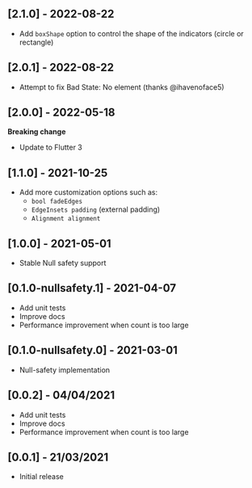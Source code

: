 ## [2.1.0] - 2022-08-22
- Add `boxShape` option to control the shape of the indicators (circle or rectangle)

## [2.0.1] - 2022-08-22
- Attempt to fix Bad State: No element (thanks @ihavenoface5)

## [2.0.0] - 2022-05-18
**Breaking change**
- Update to Flutter 3

## [1.1.0] - 2021-10-25
- Add more customization options such as:
  - `bool fadeEdges`
  - `EdgeInsets padding` (external padding)
  - `Alignment alignment`

## [1.0.0] - 2021-05-01
- Stable Null safety support

## [0.1.0-nullsafety.1] - 2021-04-07
- Add unit tests
- Improve docs
- Performance improvement when count is too large

## [0.1.0-nullsafety.0] - 2021-03-01

- Null-safety implementation

## [0.0.2] - 04/04/2021
- Add unit tests
- Improve docs
- Performance improvement when count is too large

## [0.0.1] - 21/03/2021
- Initial release
